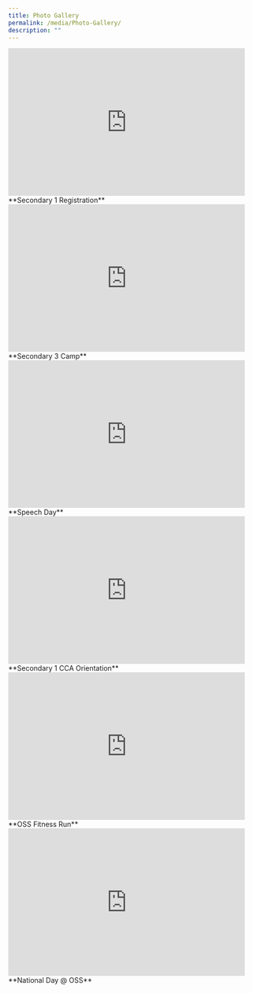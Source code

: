 ```yaml
---
title: Photo Gallery
permalink: /media/Photo-Gallery/
description: ""
---
```

<iframe src="https://docs.google.com/presentation/d/e/2PACX-1vQuNNleVCuVfNO0WC418LKqY-0gpP3VRQdQSdAxcDj5BIp1ZSCHv3FJaCkqZ8tkAcOBb9UWGnhWTfoU/embed?start=false&amp;loop=false&amp;delayms=3000" frameborder="0" width="480" height="299" allowfullscreen="true"></iframe>
**Secondary 1 Registration**

<iframe allowfullscreen="true" height="299" width="480" frameborder="0" src="https://docs.google.com/presentation/d/e/2PACX-1vQ_Pozy6U-UNPKXnka2AMFaHD-qdXFTh4I5ILgWgfxj6Ri9Hdbpgg2M9-5yMDnDflTnpLNgEwQHLCoF/embed?start=false&amp;loop=false&amp;delayms=3000"></iframe>
**Secondary 3 Camp**

<iframe src="https://docs.google.com/presentation/d/e/2PACX-1vR-k-QU0h3F9NzSnz0ydcqwDG9Lga2dA5eEOMTayYttHXHBe-YOnNkmZx7-JXzKcKFrIRaesdLG4uzm/embed?start=false&amp;loop=false&amp;delayms=3000" frameborder="0" width="480" height="299" allowfullscreen="true"></iframe>
**Speech Day**

<iframe allowfullscreen="true" height="299" width="480" frameborder="0" src="https://docs.google.com/presentation/d/e/2PACX-1vRd7obcKgnkjIka8ToM2hJaPF3xku41e0Ps9ilYOm_yisi7GmB-bDyAphWAqOf0K6OHKRSPVfKzOZHz/embed?start=false&amp;loop=false&amp;delayms=3000"></iframe>
**Secondary 1 CCA Orientation**

<iframe src="https://docs.google.com/presentation/d/e/2PACX-1vRBzzCao5FUUEhLfvkPlfRsnXplHoFkkgylakEk-SBL_6qx6KTdL72wXbpY3zO5dR13Cf_rWG8Ey7Hr/embed?start=false&amp;loop=false&amp;delayms=3000" frameborder="0" width="480" height="299" allowfullscreen="true"></iframe>
**OSS Fitness Run**

<iframe allowfullscreen="true" height="299" width="480" frameborder="0" src="https://docs.google.com/presentation/d/e/2PACX-1vTGYqSZ_St4OpiMHvnXJ2-G29UiIGRi_brIMKM544EMbahapXv_1HbcpPMFupRCO-r8B2lqQnaaGsVo/embed?start=false&amp;loop=false&amp;delayms=3000"></iframe>
**National Day @ OSS**